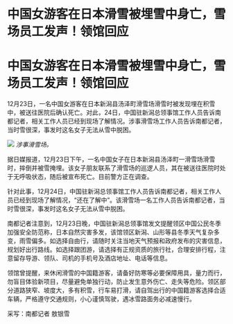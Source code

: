 # 中国女游客在日本滑雪被埋雪中身亡，雪场员工发声！领馆回应

# 中国女游客在日本滑雪被埋雪中身亡，雪场员工发声！领馆回应

12月23日，一名中国女游客在日本新潟县汤泽町滑雪场滑雪时被发现埋在积雪中，被送往医院后确认死亡。对此，24日，中国驻新潟总领事馆工作人员告诉南都记者，相关工作人员已经到现场了解情况。涉事滑雪场工作人员告诉南都记者，当时雪很深，事发时这名女子无法从雪中脱困。

![](https://inews.gtimg.com/om_bt/OToq5SWpLXQVAN8Oua_Dd4K2Z44zUtviN1WHyB8hXp-8kAA/1000)
_涉事滑雪场。_

据日媒报道，12月23日下午，一名中国女子在日本新潟县汤泽町一滑雪场滑雪时，摔倒并被雪掩埋。该女子朋友联系了滑雪场的巡逻人员，其在被送往医院时处于无呼吸状态，随后被宣布死亡。目前警方正在调查。

针对此事，12月24日，中国驻新潟总领事馆工作人员告诉南都记者，相关工作人员已经到现场了解情况，“还在了解中”。该滑雪场一名工作人员告诉南都记者，当时雪很深，事发时这名女子无法从雪中脱困。

南都记者注意到，12月23日晚，中国驻新潟总领事馆发文提醒领区中国公民冬季加强安全防范称，日本自然灾害多发，该馆领区新潟、山形等县冬季天气复杂多变，雨雪偏多。如选择自由行，请随时关注当地天气预报和政府发布的灾害信息，规划好出行路线。如选择跟团游，请选择有正规资质的旅行社，合理安排行程，注意留存导游、领队、司机的手机号及酒店地址、电话等信息。

领馆曾提醒，来休闲滑雪的中国籍游客，请备好防寒等必要保障用具，量力而行，勿盲目体验新项目，尽量避免单独行动，防止发生意外伤亡、走失等危险。领区部分道路狭窄、坡度大，多有积雪，行车易打滑，请自驾出行的中国籍游客选择合适车辆，严格遵守交通规则，小心谨慎驾驶，遇冰雪路面务必减速慢行。

采写：南都记者 敖银雪

